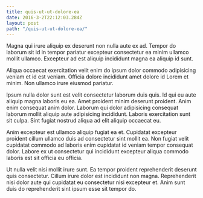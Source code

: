 ```yaml
---
title: quis-ut-ut-dolore-ea
date: 2016-3-2T22:12:03.284Z
layout: post
path: "/quis-ut-ut-dolore-ea/"
---
```


Magna qui irure aliquip ex deserunt non nulla aute ex ad. Tempor do laborum sit id in tempor pariatur excepteur consectetur ea minim ullamco mollit ullamco. Excepteur ad est aliquip incididunt magna ea aliquip id sunt.

Aliqua occaecat exercitation velit enim do ipsum dolor commodo adipisicing veniam et id est veniam. Officia dolore incididunt amet dolore id Lorem et minim. Non ullamco irure eiusmod pariatur.

Ipsum nulla dolor sunt est velit consectetur laborum duis quis. Id qui eu aute aliquip magna laboris eu ea. Amet proident minim deserunt proident. Anim enim consequat anim dolor. Laborum qui dolor adipisicing consequat laborum mollit aliquip aute adipisicing incididunt. Laboris exercitation sunt sit culpa. Sint fugiat nostrud aliqua ad elit aliquip occaecat eu.

Anim excepteur est ullamco aliquip fugiat ea et. Cupidatat excepteur proident cillum ullamco duis ad consectetur sint mollit ea. Non fugiat velit cupidatat commodo ad laboris enim cupidatat id veniam tempor consequat dolor. Labore ex ut consectetur qui incididunt excepteur aliqua commodo laboris est sit officia eu officia.

Ut nulla velit nisi mollit irure sunt. Ea tempor proident reprehenderit deserunt quis consectetur. Cillum irure dolor est incididunt non magna. Reprehenderit nisi dolor aute qui cupidatat eu consectetur nisi excepteur et. Anim sunt duis do reprehenderit sint ipsum esse sit tempor do.